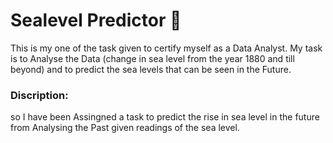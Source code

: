 # Sealevel Predictor 🌊 
This is my one of the task given to certify myself as a Data Analyst. My task is to Analyse the Data (change in sea level from the year 1880 and till beyond) and to predict the sea levels that can be seen in the Future.

### Discription:
so I have been Assingned a task to predict the rise in sea level in the future from Analysing the Past given readings of the sea level.

